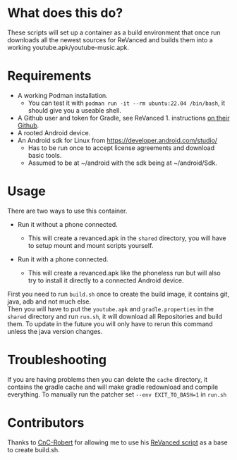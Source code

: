 # What does this do?
These scripts will set up a container as a build environment that once run downloads all the newest sources for ReVanced and builds them into a working youtube.apk\/youtube-music.apk.


# Requirements
- A working Podman installation.
  - You can test it with `podman run -it --rm ubuntu:22.04 /bin/bash`, it should give you a useable shell.
- A Github user and token for Gradle, see ReVanced 1. instructions [on their Github](https://github.com/revanced/revanced-documentation/wiki/Building-the-ReVanced-patcher).
- A rooted Android device.
- An Android sdk for Linux from https://developer.android.com/studio/
  - Has to be run once to accept license agreements and download basic tools.
  - Assumed to be at ~/android with the sdk being at ~/android/Sdk.

# Usage 
There are two ways to use this container.
- Run it without a phone connected.
  - This will create a revanced.apk in the `shared` directory, you will have to setup mount and mount scripts yourself.

- Run it with a phone connected.
  - This will create a revanced.apk like the phoneless run but will also try to install it directly to a connected Android device. 


First you need to run `build.sh` once to create the build image, it contains git, java, adb and not much else.    
Then you will have to put the `youtube.apk` and `gradle.properties` in the `shared` directory and run `run.sh`, it will download all Repositories and build them. To update in the future you will only have to rerun this command unless the java version changes.

# Troubleshooting
If you are having problems then you can delete the `cache` directory, it contains the gradle cache and will make gradle redownload and compile everything.
To manually run the patcher set `--env EXIT_TO_BASH=1` in `run.sh`

# Contributors 
Thanks to [CnC-Robert](https://github.com/CnC-Robert) for allowing me to use his [ReVanced script](https://github.com/CnC-Robert/revanced-cli-script) as a base to create build.sh.
